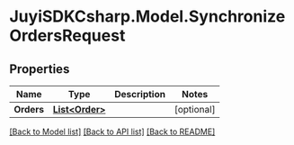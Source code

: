 
# JuyiSDKCsharp.Model.SynchronizeOrdersRequest

## Properties

Name | Type | Description | Notes
------------ | ------------- | ------------- | -------------
**Orders** | [**List&lt;Order&gt;**](Order.md) |  | [optional] 

[[Back to Model list]](../README.md#documentation-for-models)
[[Back to API list]](../README.md#documentation-for-api-endpoints)
[[Back to README]](../README.md)

